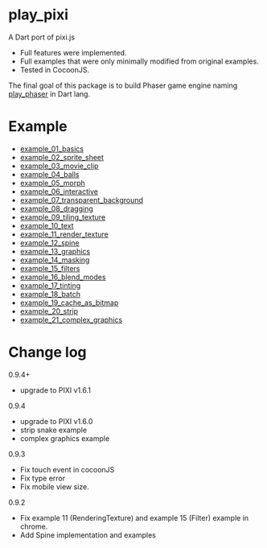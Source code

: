 play_pixi
=========
A Dart port of pixi.js

* Full features were implemented.
* Full examples that were only minimally modified from original examples.
* Tested in CocoonJS.


The final goal of this package is to build Phaser game engine naming [play_phaser][1] in Dart lang.

Example
==========
* [example_01_basics][2]
* [example_02_sprite_sheet][3]
* [example_03_movie_clip][4]
* [example_04_balls][5]
* [example_05_morph][6]
* [example_06_interactive][7]
* [example_07_transparent_background][8]
* [example_08_dragging][9]
* [example_09_tiling_texture][10]
* [example_10_text][11]
* [example_11_render_texture][12]
* [example_12_spine][13]
* [example_13_graphics][14]
* [example_14_masking][15]
* [example_15_filters][16]
* [example_16_blend_modes][17]
* [example_17_tinting][18]
* [example_18_batch][19]
* [example_19_cache_as_bitmap][20]
* [example_20_strip][21]
* [example_21_complex_graphics][22]

Change log
==========
0.9.4+
 * upgrade to PIXI v1.6.1

0.9.4
 * upgrade to PIXI v1.6.0
 * strip snake example
 * complex graphics example

0.9.3
 * Fix touch event in cocoonJS
 * Fix type error
 * Fix mobile view size.

0.9.2
 * Fix example 11 (RenderingTexture) and example 15 (Filter) example in chrome.
 * Add Spine implementation and examples

[1]: https://github.com/playif/play_phaser
[2]: http://playif.github.io/pixi_example/example_01_basics/index.html
[3]: http://playif.github.io/pixi_example/example_02_sprite_sheet/index.html
[4]: http://playif.github.io/pixi_example/example_03_movie_clip/index.html
[5]: http://playif.github.io/pixi_example/example_04_balls/index.html
[6]: http://playif.github.io/pixi_example/example_05_morph/index.html
[7]: http://playif.github.io/pixi_example/example_06_interactive/index.html
[8]: http://playif.github.io/pixi_example/example_07_transparent_background/index.html
[9]: http://playif.github.io/pixi_example/example_08_dragging/index.html
[10]: http://playif.github.io/pixi_example/example_09_tiling_texture/index.html
[11]: http://playif.github.io/pixi_example/example_10_text/index.html
[12]: http://playif.github.io/pixi_example/example_11_render_texture/index.html
[13]: http://playif.github.io/pixi_example/example_12_spine/index.html
[14]: http://playif.github.io/pixi_example/example_13_graphics/index.html
[15]: http://playif.github.io/pixi_example/example_14_masking/index.html
[16]: http://playif.github.io/pixi_example/example_15_filters/index.html
[17]: http://playif.github.io/pixi_example/example_16_blend_modes/index.html
[18]: http://playif.github.io/pixi_example/example_17_tinting/index.html
[19]: http://playif.github.io/pixi_example/example_18_batch/index.html
[20]: http://playif.github.io/pixi_example/example_19_cache_as_bitmap/index.html
[21]: http://playif.github.io/pixi_example/example_20_strip/index.html
[22]: http://playif.github.io/pixi_example/example_21_complex_graphics/index.html

